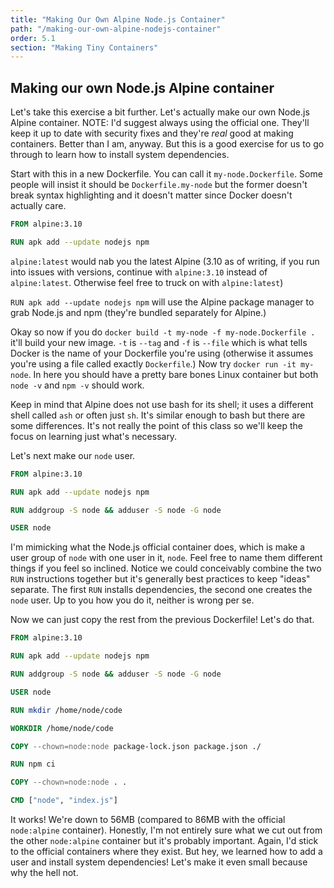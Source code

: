 ```yaml
---
title: "Making Our Own Alpine Node.js Container"
path: "/making-our-own-alpine-nodejs-container"
order: 5.1
section: "Making Tiny Containers"
---
```


## Making our own Node.js Alpine container

Let's take this exercise a bit further. Let's actually make our own Node.js Alpine container. NOTE: I'd suggest always using the official one. They'll keep it up to date with security fixes and they're _real_ good at making containers. Better than I am, anyway. But this is a good exercise for us to go through to learn how to install system dependencies.

Start with this in a new Dockerfile. You can call it `my-node.Dockerfile`. Some people will insist it should be `Dockerfile.my-node` but the former doesn't break syntax highlighting and it doesn't matter since Docker doesn't actually care.

```dockerfile
FROM alpine:3.10

RUN apk add --update nodejs npm
```

`alpine:latest` would nab you the latest Alpine (3.10 as of writing, if you run into issues with versions, continue with `alpine:3.10` instead of `alpine:latest`. Otherwise feel free to truck on with `alpine:latest`)

`RUN apk add --update nodejs npm` will use the Alpine package manager to grab Node.js and npm (they're bundled separately for Alpine.)

Okay so now if you do `docker build -t my-node -f my-node.Dockerfile .` it'll build your new image. `-t` is `--tag` and `-f` is `--file` which is what tells Docker is the name of your Dockerfile you're using (otherwise it assumes you're using a file called exactly `Dockerfile`.) Now try `docker run -it my-node`. In here you should have a pretty bare bones Linux container but both `node -v` and `npm -v` should work.

Keep in mind that Alpine does not use bash for its shell; it uses a different shell called `ash` or often just `sh`. It's similar enough to bash but there are some differences. It's not really the point of this class so we'll keep the focus on learning just what's necessary.

Let's next make our `node` user.

```dockerfile
FROM alpine:3.10

RUN apk add --update nodejs npm

RUN addgroup -S node && adduser -S node -G node

USER node
```

I'm mimicking what the Node.js official container does, which is make a user group of `node` with one user in it, `node`. Feel free to name them different things if you feel so inclined. Notice we could conceivably combine the two `RUN` instructions together but it's generally best practices to keep "ideas" separate. The first `RUN` installs dependencies, the second one creates the `node` user. Up to you how you do it, neither is wrong per se.

Now we can just copy the rest from the previous Dockerfile! Let's do that.

```dockerfile
FROM alpine:3.10

RUN apk add --update nodejs npm

RUN addgroup -S node && adduser -S node -G node

USER node

RUN mkdir /home/node/code

WORKDIR /home/node/code

COPY --chown=node:node package-lock.json package.json ./

RUN npm ci

COPY --chown=node:node . .

CMD ["node", "index.js"]
```

It works! We're down to 56MB (compared to 86MB with the official `node:alpine` container). Honestly, I'm not entirely sure what we cut out from the other `node:alpine` container but it's probably important. Again, I'd stick to the official containers where they exist. But hey, we learned how to add a user and install system dependencies! Let's make it even small because why the hell not.
